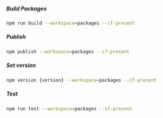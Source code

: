 ##### Build Packages
```bash
npm run build --workspace=packages --if-present
```

##### Publish 
```bash
npm publish --workspace=packages --if-present
```

##### Set version
```bash
npm version {version} --workspace=packages --if-present
```

##### Test
```bash
npm run test --workspace=packages --if-present
```
